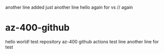 another line added
just another line
hello again for vs // again
# az-400-github
hello world!
test repository az-400 github actions
test line
another line for test
